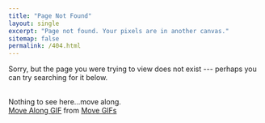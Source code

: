 ```yaml
---
title: "Page Not Found"
layout: single
excerpt: "Page not found. Your pixels are in another canvas."
sitemap: false
permalink: /404.html
---
```


Sorry, but the page you were trying to view does not exist --- perhaps you can try searching for it below.

<script type="text/javascript">
  var GOOG_FIXURL_LANG = 'en';
  var GOOG_FIXURL_SITE = '{{ site.url }}'
</script>
<script type="text/javascript"
  src="//linkhelp.clients.google.com/tbproxy/lh/wm/fixurl.js">
</script>


<br>
Nothing to see here...move along.

<div class="tenor-gif-embed" data-postid="7296860" data-share-method="host" data-width="100%" data-aspect-ratio="2.382775119617225"><a href="https://tenor.com/view/move-along-stormtrooper-gif-7296860">Move Along GIF</a> from <a href="https://tenor.com/search/move-gifs">Move GIFs</a></div><script type="text/javascript" async src="https://tenor.com/embed.js"></script>
